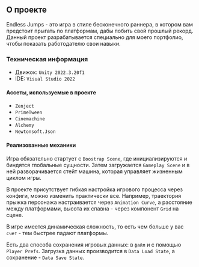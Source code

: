 ## О проекте

Endless Jumps - это игра в стиле бесконечного раннера, в котором вам предстоит прыгать по платформам, дабы побить свой прошлый рекорд. Данный проект разрабатывается специально для моего портфолио, чтобы показать работодателю свои навыки.

### Техническая информация

- Движок: `Unity 2022.3.20f1`
- IDE: `Visual Studio 2022`

#### Ассеты, используемые в проекте

- `Zenject`
- `PrimeTween`
- `Cinemachine`
- `Alchemy`
- `Newtonsoft.Json`

#### Реализованные механики

Игра обязательно стартует с `Boostrap Scene`, где инициализируются и биндятся глобальные сущности. Затем загружается `Gameplay Scene` и в ней разворачивается стейт машина, которая управляет жизненным циклом игры. 

В проекте присутствует гибкая настройка игрового процесса через конфиги, можно изменить практически все. Например, траектория прыжка персонажа настраивается через `Animation Curve`, а расстояние между платформами, высота их спавна - через компонент `Grid` на сцене.

В игре имеется динамическая сложность, то есть чем больше у вас `счет` - тем быстрее падают платформы.

Есть два способа сохранения игровых данных: в `файл` и с помощью `Player Prefs`. Загрузка данных производится в `Data Load State`, а сохранение - `Data Save State`.
